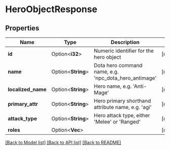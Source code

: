 # HeroObjectResponse

## Properties

Name | Type | Description | Notes
------------ | ------------- | ------------- | -------------
**id** | Option<**i32**> | Numeric identifier for the hero object | [optional]
**name** | Option<**String**> | Dota hero command name, e.g. 'npc_dota_hero_antimage' | [optional]
**localized_name** | Option<**String**> | Hero name, e.g. 'Anti-Mage' | [optional]
**primary_attr** | Option<**String**> | Hero primary shorthand attribute name, e.g. 'agi' | [optional]
**attack_type** | Option<**String**> | Hero attack type, either 'Melee' or 'Ranged' | [optional]
**roles** | Option<**Vec<String>**> |  | [optional]

[[Back to Model list]](../README.md#documentation-for-models) [[Back to API list]](../README.md#documentation-for-api-endpoints) [[Back to README]](../README.md)


